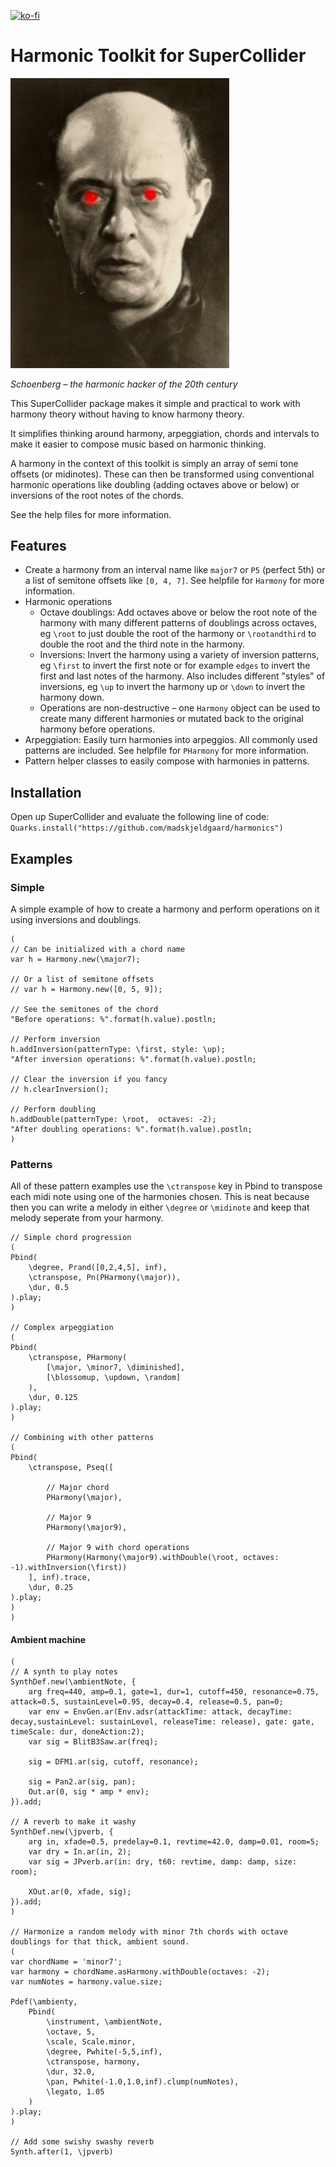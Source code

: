 [![ko-fi](https://ko-fi.com/img/githubbutton_sm.svg)](https://ko-fi.com/X8X6RXV10)

# Harmonic Toolkit for SuperCollider

<img src="schoenberg.jpg" width="350" />

*Schoenberg – the harmonic hacker of the 20th century*

This SuperCollider package makes it simple and practical to work with harmony theory without having to know harmony theory.

It simplifies thinking around harmony, arpeggiation, chords and intervals to make it easier to compose music based on harmonic thinking. 

A harmony in the context of this toolkit is simply an array of semi tone offsets (or midinotes). These can then be transformed using conventional harmonic operations like doubling (adding octaves above or below) or inversions of the root notes of the chords. 

See the help files for more information.

## Features

- Create a harmony from an interval name like `major7` or `P5` (perfect 5th) or a list of semitone offsets like `[0, 4, 7]`. See helpfile for `Harmony` for more information.
- Harmonic operations 
    - Octave doublings: Add octaves above or below the root note of the harmony with many different patterns of doublings across octaves, eg `\root` to just double the root of the harmony or `\rootandthird` to double the root and the third note in the harmony.
    - Inversions: Invert the harmony using a variety of inversion patterns, eg `\first` to invert the first note or for example `edges` to invert the first and last notes of the harmony. Also includes different "styles" of inversions, eg `\up` to invert the harmony up or `\down` to invert the harmony down.
    - Operations are non-destructive – one `Harmony` object can be used to create many different harmonies or mutated back to the original harmony before operations.
- Arpeggiation: Easily turn harmonies into arpeggios. All commonly used patterns are included. See helpfile for `PHarmony` for more information.
- Pattern helper classes to easily compose with harmonies in patterns. 

## Installation

Open up SuperCollider and evaluate the following line of code:
`Quarks.install("https://github.com/madskjeldgaard/harmonics")`

## Examples

### Simple

A simple example of how to create a harmony and perform operations on it using inversions and doublings.

```supercollider
(
// Can be initialized with a chord name
var h = Harmony.new(\major7);

// Or a list of semitone offsets
// var h = Harmony.new([0, 5, 9]);

// See the semitones of the chord
"Before operations: %".format(h.value).postln;

// Perform inversion
h.addInversion(patternType: \first, style: \up);
"After inversion operations: %".format(h.value).postln;

// Clear the inversion if you fancy
// h.clearInversion();

// Perform doubling
h.addDouble(patternType: \root,  octaves: -2);
"After doubling operations: %".format(h.value).postln;
)
```

### Patterns

All of these pattern examples use the `\ctranspose` key in Pbind to transpose each midi note using one of the harmonies chosen. This is neat because then you can write a melody in either `\degree` or `\midinote` and keep that melody seperate from your harmony.

```supercollider
// Simple chord progression
(
Pbind(
	\degree, Prand([0,2,4,5], inf),
    \ctranspose, Pn(PHarmony(\major)),
    \dur, 0.5
).play;
)

// Complex arpeggiation
(
Pbind(
    \ctranspose, PHarmony(
        [\major, \minor7, \diminished],
        [\blossomup, \updown, \random]
    ),
    \dur, 0.125
).play;
)

// Combining with other patterns
(
Pbind(
    \ctranspose, Pseq([

        // Major chord
        PHarmony(\major),

        // Major 9
        PHarmony(\major9),

        // Major 9 with chord operations
        PHarmony(Harmony(\major9).withDouble(\root, octaves: -1).withInversion(\first))
    ], inf).trace,
    \dur, 0.25
).play;
)
)
```

#### Ambient machine

```supercollider
(
// A synth to play notes
SynthDef.new(\ambientNote, {
    arg freq=440, amp=0.1, gate=1, dur=1, cutoff=450, resonance=0.75, attack=0.5, sustainLevel=0.95, decay=0.4, release=0.5, pan=0;
    var env = EnvGen.ar(Env.adsr(attackTime: attack, decayTime: decay,sustainLevel: sustainLevel, releaseTime: release), gate: gate, timeScale: dur, doneAction:2);
    var sig = BlitB3Saw.ar(freq);

    sig = DFM1.ar(sig, cutoff, resonance);

    sig = Pan2.ar(sig, pan);
    Out.ar(0, sig * amp * env);
}).add;

// A reverb to make it washy
SynthDef.new(\jpverb, {
    arg in, xfade=0.5, predelay=0.1, revtime=42.0, damp=0.01, room=5;
    var dry = In.ar(in, 2);
    var sig = JPverb.ar(in: dry, t60: revtime, damp: damp, size: room);

    XOut.ar(0, xfade, sig);
}).add;
)

// Harmonize a random melody with minor 7th chords with octave doublings for that thick, ambient sound.
(
var chordName = 'minor7';
var harmony = chordName.asHarmony.withDouble(octaves: -2);
var numNotes = harmony.value.size;

Pdef(\ambienty,
    Pbind(
        \instrument, \ambientNote,
        \octave, 5,
        \scale, Scale.minor,
        \degree, Pwhite(-5,5,inf),
        \ctranspose, harmony,
        \dur, 32.0,
        \pan, Pwhite(-1.0,1.0,inf).clump(numNotes),
        \legato, 1.05
    )
).play;
)

// Add some swishy swashy reverb
Synth.after(1, \jpverb)
```

